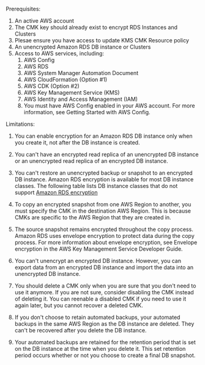 Prerequisites:

1. An active AWS account
2. The CMK key should already exist to encrypt RDS Instances and Clusters
3. Plesae ensure you have access to update KMS CMK Resource policy
4. An unencrypted Amazon RDS DB instance or Clusters
5. Access to AWS services, including:
    1. AWS Config
    2. AWS RDS
    3. AWS System Manager Automation Document
    4. AWS CloudFormation (Option #1)
    5. AWS CDK (Option #2)
    6. AWS Key Management Service (KMS)
    7. AWS Identity and Access Management (IAM)
    8. You must have AWS Config enabled in your AWS account. For more information, see Getting Started with AWS Config.
    
Limitations:

1. You can enable encryption for an Amazon RDS DB instance only when you create it, not after the DB instance is created.

2. You can't have an encrypted read replica of an unencrypted DB instance or an unencrypted read replica of an encrypted DB instance.

3. You can't restore an unencrypted backup or snapshot to an encrypted DB instance. Amazon RDS encryption is available for most DB instance classes. The following table lists DB instance classes that do not support [Amazon RDS encryption](https://docs.aws.amazon.com/AmazonRDS/latest/UserGuide/Overview.Encryption.html)

4. To copy an encrypted snapshot from one AWS Region to another, you must specify the CMK in the destination AWS Region. This is because CMKs are specific to the AWS Region that they are created in.

5. The source snapshot remains encrypted throughout the copy process. Amazon RDS uses envelope encryption to protect data during the copy process. For more information about envelope encryption, see Envelope encryption in the AWS Key Management Service Developer Guide.

6. You can't unencrypt an encrypted DB instance. However, you can export data from an encrypted DB instance and import the data into an unencrypted DB instance.

7. You should delete a CMK only when you are sure that you don't need to use it anymore. If you are not sure, consider disabling the CMK instead of deleting it. You can reenable a disabled CMK if you need to use it again later, but you cannot recover a deleted CMK.

8. If you don't choose to retain automated backups, your automated backups in the same AWS Region as the DB instance are deleted. They can't be recovered after you delete the DB instance.

9. Your automated backups are retained for the retention period that is set on the DB instance at the time when you delete it. This set retention period occurs whether or not you choose to create a final DB snapshot.
